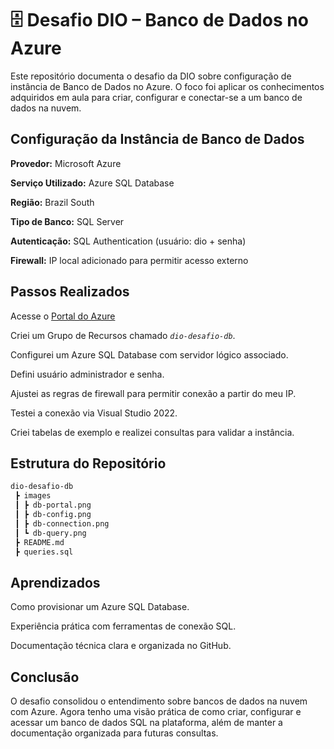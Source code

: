 # 🗄️ Desafio DIO – Banco de Dados no Azure

Este repositório documenta o desafio da DIO sobre configuração de instância de Banco de Dados no Azure.
O foco foi aplicar os conhecimentos adquiridos em aula para criar, configurar e conectar-se a um banco de dados na nuvem.

## Configuração da Instância de Banco de Dados

**Provedor:** Microsoft Azure

**Serviço Utilizado:** Azure SQL Database

**Região:** Brazil South

**Tipo de Banco:** SQL Server

**Autenticação:** SQL Authentication (usuário: dio + senha)

**Firewall:** IP local adicionado para permitir acesso externo

## Passos Realizados

Acesse o [Portal do Azure](https://portal.azure.com)

Criei um Grupo de Recursos chamado *```dio-desafio-db```*.

Configurei um Azure SQL Database com servidor lógico associado.

Defini usuário administrador e senha.

Ajustei as regras de firewall para permitir conexão a partir do meu IP.

Testei a conexão via Visual Studio 2022.

Criei tabelas de exemplo e realizei consultas para validar a instância.

## Estrutura do Repositório
```bash
dio-desafio-db
 ┣ images
 ┃ ┣ db-portal.png
 ┃ ┣ db-config.png
 ┃ ┣ db-connection.png
 ┃ ┗ db-query.png
 ┣ README.md
 ┣ queries.sql
 ```

## Aprendizados

Como provisionar um Azure SQL Database.

Experiência prática com ferramentas de conexão SQL.

Documentação técnica clara e organizada no GitHub.

## Conclusão

O desafio consolidou o entendimento sobre bancos de dados na nuvem com Azure.
Agora tenho uma visão prática de como criar, configurar e acessar um banco de dados SQL na plataforma, além de manter a documentação organizada para futuras consultas.